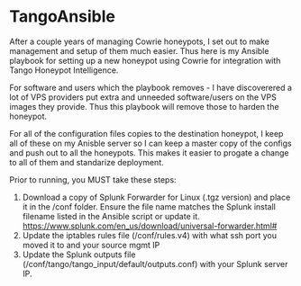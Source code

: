 # TangoAnsible

After a couple years of managing Cowrie honeypots, I set out to make management and setup of them much easier. Thus here is my Ansible playbook for setting up a new honeypot using Cowrie for integration with Tango Honeypot Intelligence. 

For software and users which the playbook removes - I have discoverered a lot of VPS providers put extra and unneeded software/users on the VPS images they provide. Thus this playbook will remove those to harden the honeypot.

For all of the configuration files copies to the destination honeypot, I keep all of these on my Anisble server so I can keep a master copy of the configs and push out to all the honeypots. This makes it easier to progate a change to all of them and standarize deployment.

Prior to running, you MUST take these steps:
  1. Download a copy of Splunk Forwarder for Linux (.tgz version) and place it in the /conf folder. Ensure the file name matches the            Splunk install filename listed in the Ansible script or update it.
     https://www.splunk.com/en_us/download/universal-forwarder.html#
  2. Update the iptables rules file (/conf/rules.v4) with what ssh port you moved it to and your source mgmt IP
  3. Update the Splunk outputs file (/conf/tango/tango_input/default/outputs.conf) with your Splunk server IP.
